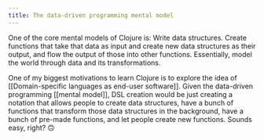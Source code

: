 ```yaml
---
title: The data-driven programming mental model
---
```

One of the core mental models of Clojure is: Write data structures. Create functions that take that data as input and create new data structures as their output, and flow the output of those into other functions. Essentially, model the world through data and its transformations. 

One of my biggest motivations to learn Clojure is to explore the idea of [[Domain-specific languages as end-user software]]. Given the data-driven programming [[mental model]], DSL creation would be just creating a notation that allows people to create data structures, have a bunch of functions that transform those data structures in the background, have a bunch of pre-made functions, and let people create new functions. Sounds easy, right? 🙃️